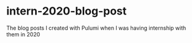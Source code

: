 # intern-2020-blog-post
The blog posts I created with Pulumi when I was having internship with them in 2020
